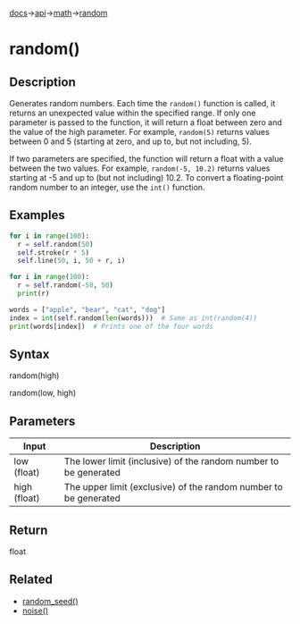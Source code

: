 [docs](/docs/)→[api](/docs/api)→[math](/docs/api/math/)→[random](/docs/api/math/random/)

# random()

## Description


Generates random numbers. Each time the `random()` function is called, it returns an unexpected value within the specified range. If only one parameter is passed to the function, it will return a float between zero and the value of the high parameter. For example, `random(5)` returns values between 0 and 5 (starting at zero, and up to, but not including, 5).

If two parameters are specified, the function will return a float with a value between the two values. For example, `random(-5, 10.2)` returns values starting at -5 and up to (but not including) 10.2. To convert a floating-point random number to an integer, use the `int()` function.

## Examples

```py
for i in range(100):
  r = self.random(50)
  self.stroke(r * 5)
  self.line(50, i, 50 + r, i)
```

```py
for i in range(100):
  r = self.random(-50, 50)
  print(r)
```

```py
words = ["apple", "bear", "cat", "dog"]
index = int(self.random(len(words)))  # Same as int(random(4))
print(words[index])  # Prints one of the four words
```

## Syntax

random(high)

random(low, high)

## Parameters

| Input | Description |
|-------|-------------|
| low (float) | The lower limit (inclusive) of the random number to be generated |
| high (float) | The upper limit (exclusive) of the random number to be generated |

## Return

float

## Related

- [random_seed()](/docs/api/math/random/random_seed_.md)
- [noise()](/docs/api/math/random/noise_.md)